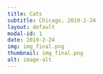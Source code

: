 ```yaml
---
title: Cats
subtitle: Chicago, 2019-2-24
layout: default
modal-id: 1
date: 2019-2-24
img: img_final.png
thumbnail: img_final.png
alt: image-alt
---
```

